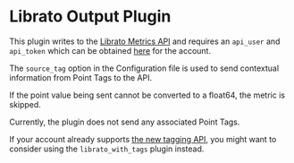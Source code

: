 # Librato Output Plugin

This plugin writes to the [Librato Metrics API](http://dev.librato.com/v1/metrics#metrics)
and requires an `api_user` and `api_token` which can be obtained [here](https://metrics.librato.com/account/api_tokens)
for the account.

The `source_tag` option in the Configuration file is used to send contextual information from
Point Tags to the API.

If the point value being sent cannot be converted to a float64, the metric is skipped.

Currently, the plugin does not send any associated Point Tags.

If your account already supports [the new tagging API](https://www.librato.com/docs/kb/faq/account_questions/tags_or_sources/),
you might want to consider using the `librato_with_tags` plugin instead.
